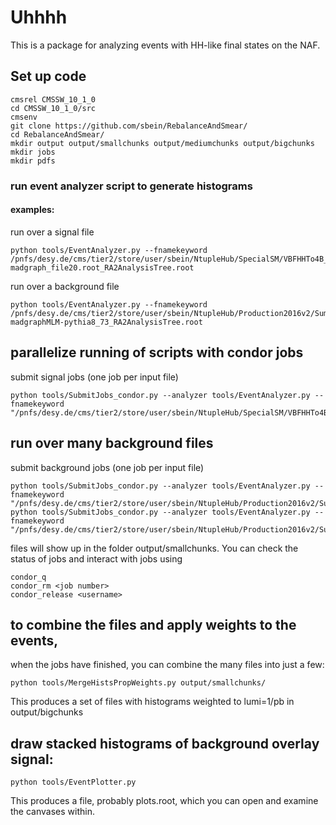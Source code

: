 # Uhhhh
This is a package for analyzing events with HH-like final states on the NAF.
## Set up code

```
cmsrel CMSSW_10_1_0
cd CMSSW_10_1_0/src
cmsenv
git clone https://github.com/sbein/RebalanceAndSmear/
cd RebalanceAndSmear/
mkdir output output/smallchunks output/mediumchunks output/bigchunks
mkdir jobs
mkdir pdfs
```

### run event analyzer script to generate histograms
#### examples:

run over a signal file
```
python tools/EventAnalyzer.py --fnamekeyword /pnfs/desy.de/cms/tier2/store/user/sbein/NtupleHub/SpecialSM/VBFHHTo4B_CV_1_5_C2V_1_C3_1_13TeV-madgraph_file20.root_RA2AnalysisTree.root
```

run over a background file
```
python tools/EventAnalyzer.py --fnamekeyword  /pnfs/desy.de/cms/tier2/store/user/sbein/NtupleHub/Production2016v2/Summer16.TTJets_TuneCUETP8M1_13TeV-madgraphMLM-pythia8_73_RA2AnalysisTree.root
```

## parallelize running of scripts with condor jobs

submit signal jobs (one job per input file)

```
python tools/SubmitJobs_condor.py --analyzer tools/EventAnalyzer.py --fnamekeyword  "/pnfs/desy.de/cms/tier2/store/user/sbein/NtupleHub/SpecialSM/VBFHHTo4B*.root"
```

## run over many background files

submit background jobs (one job per input file)

```
python tools/SubmitJobs_condor.py --analyzer tools/EventAnalyzer.py --fnamekeyword  "/pnfs/desy.de/cms/tier2/store/user/sbein/NtupleHub/Production2016v2/Summer16.TTJets_TuneCUE*.root"
python tools/SubmitJobs_condor.py --analyzer tools/EventAnalyzer.py --fnamekeyword  "/pnfs/desy.de/cms/tier2/store/user/sbein/NtupleHub/Production2016v2/Summer16.QCD*.root"
```

files will show up in the folder output/smallchunks. You can check the status of jobs and interact with jobs using
```
condor_q
condor_rm <job number>
condor_release <username>
```

## to combine the files and apply weights to the events, 
when the jobs have finished, you can combine the many files into just a few:
```
python tools/MergeHistsPropWeights.py output/smallchunks/
```

This produces a set of files with histograms weighted to lumi=1/pb in output/bigchunks

## draw stacked histograms of background overlay signal:

```
python tools/EventPlotter.py
```

This produces a file, probably plots.root, which you can open and examine the canvases within. 


